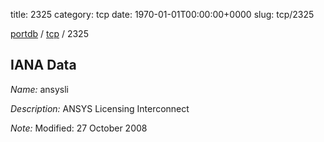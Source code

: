 title: 2325
category: tcp
date: 1970-01-01T00:00:00+0000
slug: tcp/2325

[portdb](/) / [tcp](/category/tcp.html) / 2325


## IANA Data

_Name:_ ansysli

_Description:_ ANSYS Licensing Interconnect

_Note:_ Modified: 27 October 2008

